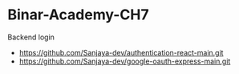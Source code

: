 # Binar-Academy-CH7
Backend login
- https://github.com/Sanjaya-dev/authentication-react-main.git
- https://github.com/Sanjaya-dev/google-oauth-express-main.git
